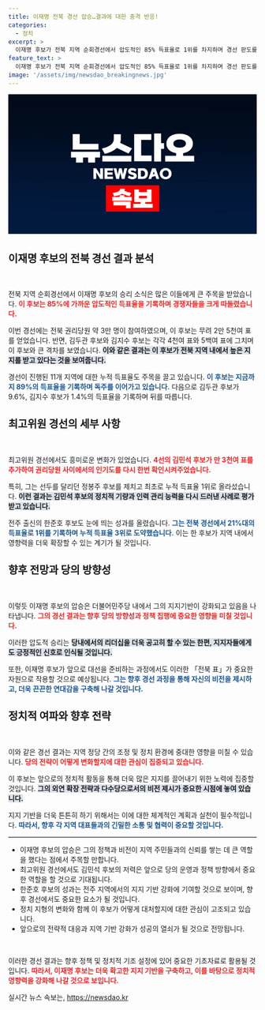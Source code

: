 ```yaml
---
title: 이재명 전북 경선 압승…결과에 대한 충격 반응!
categories:
  - 정치
excerpt: >
  이재명 후보가 전북 지역 순회경선에서 압도적인 85% 득표율로 1위를 차지하며 경선 판도를 바꿨습니다. 누적 득표율에서도 89%를 기록, 경쟁 상대들을 크게 따돌렸습니다. 관심이 집중되는 최고위원 경선도 새로운 이변이 발생했습니다! 클릭하여 자세한 내용을 확인하세요!
feature_text: >
  이재명 후보가 전북 지역 순회경선에서 압도적인 85% 득표율로 1위를 차지하며 경선 판도를 바꿨습니다. 누적 득표율에서도 89%를 기록, 경쟁 상대들을 크게 따돌렸습니다. 관심이 집중되는 최고위원 경선도 새로운 이변이 발생했습니다! 클릭하여 자세한 내용을 확인하세요!
image: '/assets/img/newsdao_breakingnews.jpg'
---
```


<p><img src="/assets/img/newsdao_breakingnews.jpg" alt="ontimetimes 속보" /></p>

<h2 data-ke-size="size26">이재명 후보의 전북 경선 결과 분석</h2>

<p data-ke-size="size16">&nbsp;</p>

<p>전북 지역 순회경선에서 이재명 후보의 승리 소식은 많은 이들에게 큰 주목을 받았습니다. <b><span style="color: #ee2323;">이 후보는 85%에 가까운 압도적인 득표율을 기록하며 경쟁자들을 크게 따돌렸습니다.</span></b> </p>

<p>이번 경선에는 전북 권리당원 약 3만 명이 참여하였으며, 이 후보는 무려 2만 5천여 표를 얻었습니다. 반면, 김두관 후보와 김지수 후보는 각각 4천여 표와 5백여 표에 그치며 이 후보와 큰 격차를 보였습니다. <b><span style="background-color: #21538527;">이와 같은 결과는 이 후보가 전북 지역 내에서 높은 지지를 받고 있다는 것을 보여줍니다.</span></b> </p>

<p>경선이 진행된 11개 지역에 대한 누적 득표율도 주목을 끌고 있습니다. <b><span style="color: #1a5490;">이 후보는 지금까지 89%의 득표율을 기록하며 독주를 이어가고 있습니다.</span></b> 다음으로 김두관 후보가 9.6%, 김지수 후보가 1.4%의 득표율을 기록하며 뒤를 따릅니다. </p>

<h2 data-ke-size="size26">최고위원 경선의 세부 사항</h2>

<p data-ke-size="size16">&nbsp;</p>

<p>최고위원 경선에서도 흥미로운 변화가 있었습니다. <b><span style="color: #ee2323;">4선의 김민석 후보가 만 3천여 표를 추가하여 권리당원 사이에서의 인기도를 다시 한번 확인시켜주었습니다.</span></b> </p>

<p>특히, 그는 선두를 달리던 정봉주 후보를 제치고 최초로 누적 득표율 1위로 올라섰습니다. <b><span style="background-color: #21538527;">이런 결과는 김민석 후보의 정치적 기량과 인력 관리 능력을 다시 드러낸 사례로 평가받고 있습니다.</span></b> </p>

<p>전주 출신의 한준호 후보도 눈에 띄는 성과를 올렸습니다. <b><span style="color: #1a5490;">그는 전북 경선에서 21%대의 득표율로 1위를 기록하며 누적 득표율 3위로 도약했습니다.</span></b> 이는 한 후보가 지역 내에서 영향력을 더욱 확장할 수 있는 계기가 될 것입니다.</p>

<h2 data-ke-size="size26">향후 전망과 당의 방향성</h2>

<p data-ke-size="size16">&nbsp;</p>

<p>이렇듯 이재명 후보의 압승은 더불어민주당 내에서 그의 지지기반이 강화되고 있음을 나타냅니다. <b><span style="color: #ee2323;">그의 경선 결과는 향후 당의 방향성과 정책 집행에 중요한 영향을 미칠 것입니다.</span></b> </p>

<p>이러한 압도적 승리는 <b><span style="background-color: #21538527;">당내에서의 리더십을 더욱 공고히 할 수 있는 한편, 지지자들에게도 긍정적인 신호로 인식될 것입니다.</span></b> </p>

<p>또한, 이재명 후보가 앞으로 대선을 준비하는 과정에서도 이러한 「전북 표」가 중요한 자원으로 작용할 것으로 예상됩니다. <b><span style="color: #1a5490;">그는 향후 경선 과정을 통해 자신의 비전을 제시하고, 더욱 끈끈한 연대감을 구축해 나갈 것입니다.</span></b> </p>

<h2 data-ke-size="size26">정치적 여파와 향후 전략</h2>

<p data-ke-size="size16">&nbsp;</p>

<p>이와 같은 경선 결과는 지역 정당 간의 조정 및 정치 환경에 중대한 영향을 미칠 수 있습니다. <b><span style="color: #ee2323;">당의 전략이 어떻게 변화할지에 대한 관심이 집중되고 있습니다.</span></b> </p>

<p>이 후보는 앞으로의 정치적 활동을 통해 더욱 많은 지지를 끌어내기 위한 노력에 집중할 것입니다. <b><span style="background-color: #21538527;">그의 외연 확장 전략과 다수당으로서의 비전 제시가 중요한 시점에 놓여 있습니다.</span></b> </p>

<p>지지 기반을 더욱 튼튼히 하기 위해서는 이에 대한 체계적인 계획과 실천이 필수적입니다. <b><span style="color: #1a5490;">따라서, 향후 각 지역 대표들과의 긴밀한 소통 및 협력이 중요할 것입니다.</span></b> </p>

<hr style="height: 1px; border: 0; border-top: 1px solid #ccc; margin: 10px 0;" />

<ul>
<li>이재명 후보의 압승은 그의 정책과 비전이 지역 주민들과의 신뢰를 쌓는 데 큰 역할을 했다는 점에서 주목할 만합니다.</li>
<li>최고위원 경선에서도 김민석 후보의 저력은 앞으로 당의 운영과 정책 방향에서 중요한 역할을 할 것으로 기대됩니다.</li>
<li>한준호 후보의 성과는 전주 지역에서의 지지 기반 강화에 기여할 것으로 보이며, 향후 경선에서도 중요한 요소가 될 것입니다.</li>
<li>정치 지형의 변화와 함께 이 후보가 어떻게 대처할지에 대한 관심이 고조되고 있습니다.</li>
<li>앞으로의 전략적 대응과 지역 기반 강화가 성공의 열쇠가 될 것으로 전망됩니다.</li>
</ul>

<p data-ke-size="size16">&nbsp;</p> 

<p>이러한 경선 결과는 향후 정책 및 정치적 기조 설정에 있어 중요한 기초자료로 활용될 것입니다. <b><span style="color: #ee2323;">따라서, 이재명 후보는 더욱 확고한 지지 기반을 구축하고, 이를 바탕으로 정치적 영향력을 강화해 나갈 것으로 보입니다.</span></b></p>
실시간 뉴스 속보는, <a href="https://newsdao.kr" rel="dofollow">https://newsdao.kr</a>


